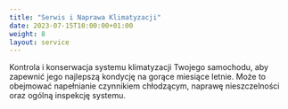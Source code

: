 ```yaml
---
title: "Serwis i Naprawa Klimatyzacji"
date: 2023-07-15T10:00:00+01:00
weight: 8
layout: service
---
```


Kontrola i konserwacja systemu klimatyzacji Twojego samochodu, aby zapewnić jego najlepszą kondycję na gorące miesiące letnie.
Może to obejmować napełnianie czynnikiem chłodzącym, naprawę nieszczelności oraz ogólną inspekcję systemu.
